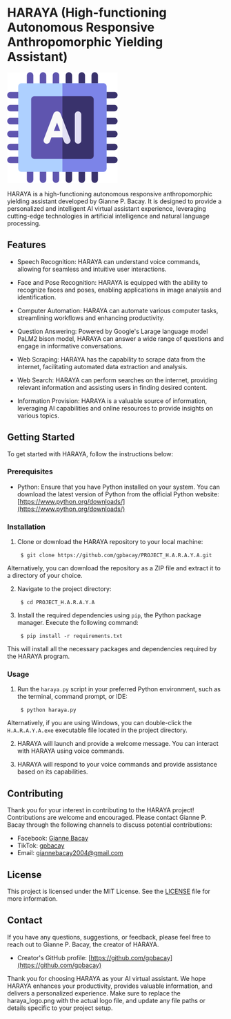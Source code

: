 # HARAYA (High-functioning Autonomous Responsive Anthropomorphic Yielding Assistant)

![HARAYA Logo](ai.png)

HARAYA is a high-functioning autonomous responsive anthropomorphic yielding assistant developed by Gianne P. Bacay. It is designed to provide a personalized and intelligent AI virtual assistant experience, leveraging cutting-edge technologies in artificial intelligence and natural language processing.

## Features

- Speech Recognition: HARAYA can understand voice commands, allowing for seamless and intuitive user interactions.

- Face and Pose Recognition: HARAYA is equipped with the ability to recognize faces and poses, enabling applications in image analysis and identification.

- Computer Automation: HARAYA can automate various computer tasks, streamlining workflows and enhancing productivity.

- Question Answering: Powered by Google's Larage language model PaLM2 bison model, HARAYA can answer a wide range of questions and engage in informative conversations.

- Web Scraping: HARAYA has the capability to scrape data from the internet, facilitating automated data extraction and analysis.

- Web Search: HARAYA can perform searches on the internet, providing relevant information and assisting users in finding desired content.

- Information Provision: HARAYA is a valuable source of information, leveraging AI capabilities and online resources to provide insights on various topics.

## Getting Started

To get started with HARAYA, follow the instructions below:

### Prerequisites

- Python: Ensure that you have Python installed on your system. You can download the latest version of Python from the official Python website: [https://www.python.org/downloads/](https://www.python.org/downloads/)

### Installation

1. Clone or download the HARAYA repository to your local machine:

        $ git clone https://github.com/gpbacay/PROJECT_H.A.R.A.Y.A.git

Alternatively, you can download the repository as a ZIP file and extract it to a directory of your choice.

2. Navigate to the project directory:

        $ cd PROJECT_H.A.R.A.Y.A

3. Install the required dependencies using `pip`, the Python package manager. Execute the following command:

        $ pip install -r requirements.txt

This will install all the necessary packages and dependencies required by the HARAYA program.

### Usage

1. Run the `haraya.py` script in your preferred Python environment, such as the terminal, command prompt, or IDE:

        $ python haraya.py

Alternatively, if you are using Windows, you can double-click the `H.A.R.A.Y.A.exe` executable file located in the project directory.

2. HARAYA will launch and provide a welcome message. You can interact with HARAYA using voice commands.

3. HARAYA will respond to your voice commands and provide assistance based on its capabilities.

## Contributing

Thank you for your interest in contributing to the HARAYA project! Contributions are welcome and encouraged. Please contact Gianne P. Bacay through the following channels to discuss potential contributions:

- Facebook: [Gianne Bacay](https://www.facebook.com/giannebacay)
- TikTok: [gpbacay](https://www.tiktok.com/@gpbacay)
- Email: giannebacay2004@gmail.com

## License

This project is licensed under the MIT License. See the [LICENSE](LICENSE) file for more information.

## Contact

If you have any questions, suggestions, or feedback, please feel free to reach out to Gianne P. Bacay, the creator of HARAYA.

- Creator's GitHub profile: [https://github.com/gpbacay](https://github.com/gpbacay)

Thank you for choosing HARAYA as your AI virtual assistant. We hope HARAYA enhances your productivity, provides valuable information, and delivers a personalized experience.
Make sure to replace the haraya_logo.png with the actual logo file, and update any file paths or details specific to your project setup.

